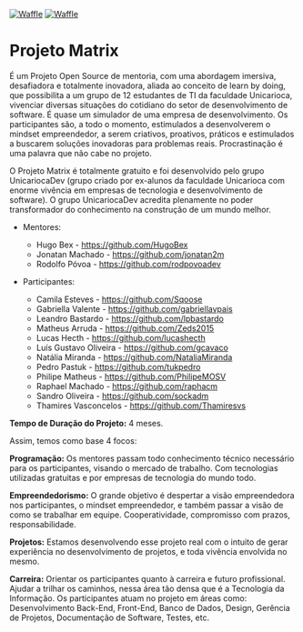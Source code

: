 
[![Waffle](https://badge.waffle.io/unicariocadev/projetofinal.svg?label=in%20progress&title=In%20Progress)](https://badge.waffle.io/unicariocadev/projetofinal)
[![Waffle](https://badge.waffle.io/unicariocadev/projetofinal.svg?label=bug&title=Bug)](https://badge.waffle.io/unicariocadev/projetofinal)



# Projeto Matrix 
 
   É um Projeto Open Source de mentoria, com uma abordagem imersiva, desafiadora e totalmente inovadora, aliada ao conceito de learn by doing, que possibilita a um grupo de 12 estudantes de TI da faculdade Unicarioca, vivenciar diversas situações do cotidiano do setor de desenvolvimento de software. É quase um simulador de uma empresa de desenvolvimento. Os participantes são, a todo o momento, estimulados a desenvolverem o mindset empreendedor, a serem criativos, proativos, práticos e estimulados a buscarem soluções inovadoras para problemas reais. Procrastinação é uma palavra que não cabe no projeto.
 
   O Projeto Matrix é totalmente gratuito e foi desenvolvido pelo grupo UnicariocaDev (grupo criado por ex-alunos da faculdade Unicarioca com enorme vivência em empresas de tecnologia e desenvolvimento de software). O grupo UnicariocaDev acredita plenamente no poder transformador do conhecimento na construção de um mundo melhor.


  * Mentores:

      * Hugo Bex  -   https://github.com/HugoBex
      * Jonatan Machado  -  https://github.com/jonatan2m
      * Rodolfo Póvoa  -  https://github.com/rodpovoadev
   
* Participantes:

     * Camila Esteves  -  https://github.com/Sqoose
     * Gabriella Valente  -  https://github.com/gabriellavpais
     * Leandro Bastardo  -  https://github.com/lpbastardo
     * Matheus Arruda  -  https://github.com/Zeds2015
     * Lucas Hecth  -  https://github.com/lucashecth
     * Luís Gustavo Oliveira  -  https://github.com/gcavaco
     * Natália Miranda  -  https://github.com/NataliaMiranda
     * Pedro Pastuk  -  https://github.com/tukpedro
     * Philipe Matheus  -  https://github.com/PhilipeMOSV
     * Raphael Machado  -  https://github.com/raphacm
     * Sandro Oliveira  -  https://github.com/sockadm
     * Thamires Vasconcelos  - https://github.com/Thamiresvs


**Tempo de Duração do Projeto:** 4 meses.
 
 
Assim, temos como base 4 focos:
 
**Programação:** Os mentores passam todo conhecimento técnico necessário para os participantes, visando o mercado de trabalho. Com tecnologias utilizadas gratuitas e por empresas de tecnologia do mundo todo.
 
   **Empreendedorismo:**  O grande objetivo é despertar a visão empreendedora nos participantes, o mindset empreendedor, e também passar a visão de como se trabalhar em equipe. Cooperatividade, compromisso com prazos, responsabilidade.
 
**Projetos:** Estamos desenvolvendo esse projeto real com o intuito de gerar experiência no desenvolvimento de projetos, e toda vivência envolvida no mesmo. 
 
  **Carreira:** Orientar os participantes quanto à carreira e futuro profissional. Ajudar a trilhar os caminhos, nessa área tão densa que é a Tecnologia da Informação. Os participantes atuam no projeto em áreas como: Desenvolvimento Back-End, Front-End, Banco de Dados, Design, Gerência de Projetos, Documentação de Software, Testes, etc.

